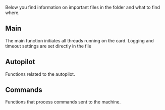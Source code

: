Below you find information on important files in the folder and what to find where.

## Main

The main function initiates all threads running on the card. Logging and timeout settings are set directly in the file

## Autopilot

Functions related to the autopilot.

## Commands

Functions that process commands sent to the machine.


